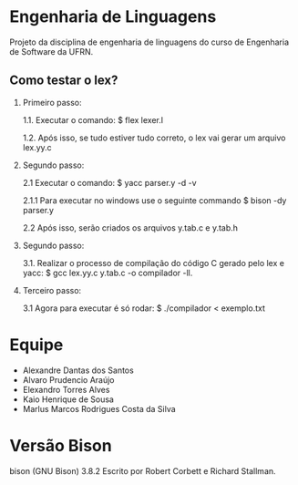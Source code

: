 # Engenharia de Linguagens

Projeto da disciplina de engenharia de linguagens do curso de Engenharia de Software da UFRN.

## Como testar o lex?

 1. Primeiro passo:

    1.1. Executar o comando: $ flex lexer.l

    1.2. Após isso, se tudo estiver tudo correto, o lex vai gerar um arquivo lex.yy.c

 2. Segundo passo:

    2.1 Executar o comando: $ yacc parser.y -d -v

      2.1.1 Para executar no windows use o seguinte commando $ bison -dy parser.y

    2.2 Após isso, serão criados os arquivos y.tab.c e y.tab.h

 3. Segundo passo:

    3.1. Realizar o processo de compilação do código C gerado pelo lex e yacc: $ gcc lex.yy.c y.tab.c -o compilador -ll.

 3. Terceiro passo:

    3.1 Agora para executar é só rodar: $ ./compilador < exemplo.txt

# Equipe    

* Alexandre Dantas dos Santos
* Alvaro Prudencio Araújo
* Elexandro Torres Alves
* Kaio Henrique de Sousa
* Marlus Marcos Rodrigues Costa da Silva

# Versão Bison

bison (GNU Bison) 3.8.2
Escrito por Robert Corbett e Richard Stallman.

